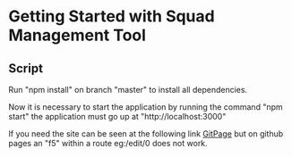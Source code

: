 # Getting Started with Squad Management Tool

## Script

Run "npm install" on branch "master" to install all dependencies.

Now it is necessary to start the application by running the command "npm start" the application must go up at "http://localhost:3000"

If you need the site can be seen at the following link [GitPage](https://guilhermeprado001.github.io/) but on github pages an "f5" within a route eg:/edit/0 does not work.

